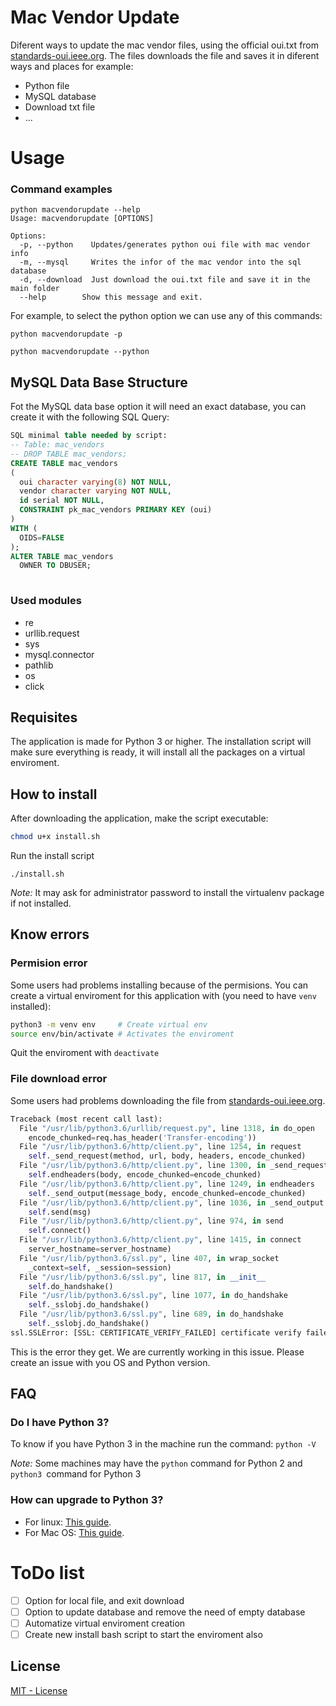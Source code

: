 # Mac Vendor Update

Diferent ways to update the mac vendor files, using the official oui.txt from [standards-oui.ieee.org](http://standards-oui.ieee.org/oui.txt). The files downloads the file and saves it in diferent ways and places for example:

  - Python file
  - MySQL database
  - Download txt file
  - ...

# Usage

### Command examples

```
python macvendorupdate --help
Usage: macvendorupdate [OPTIONS]

Options:
  -p, --python    Updates/generates python oui file with mac vendor info
  -m, --mysql     Writes the infor of the mac vendor into the sql database
  -d, --download  Just download the oui.txt file and save it in the main folder
  --help        Show this message and exit.
```

For example, to select the python option we can use any of this commands:

```
python macvendorupdate -p
```


```
python macvendorupdate --python
```

## MySQL Data Base Structure

Fot the MySQL data base option it will need an exact database, you can create it with the following SQL Query: 

``` sql
SQL minimal table needed by script:
-- Table: mac_vendors
-- DROP TABLE mac_vendors;
CREATE TABLE mac_vendors
(
  oui character varying(8) NOT NULL,
  vendor character varying NOT NULL,
  id serial NOT NULL,
  CONSTRAINT pk_mac_vendors PRIMARY KEY (oui)
)
WITH (
  OIDS=FALSE
);
ALTER TABLE mac_vendors
  OWNER TO DBUSER;
  
```

### Used modules

* re
* urllib.request
* sys
* mysql.connector
* pathlib
* os
* click

## Requisites

The application is made for Python 3 or higher. The installation script will make sure everything is ready, it will install all the packages on a virtual enviroment.

## How to install

After downloading the application, make the script executable:

``` bash
chmod u+x install.sh
```

Run the install script
```
./install.sh
```

_Note:_ It may ask for administrator password to install the virtualenv package if not installed.

## Know errors

### Permision error

Some users had problems installing because of the permisions. You can create a virtual enviroment for this application with (you need to have `venv` installed):

``` bash
python3 -m venv env     # Create virtual env
source env/bin/activate # Activates the enviroment
```

Quit the enviroment with `deactivate`

### File download error

Some users had problems downloading the file from [standards-oui.ieee.org](http://standards-oui.ieee.org/oui.txt).

``` Python
Traceback (most recent call last):
  File "/usr/lib/python3.6/urllib/request.py", line 1318, in do_open
    encode_chunked=req.has_header('Transfer-encoding'))
  File "/usr/lib/python3.6/http/client.py", line 1254, in request
    self._send_request(method, url, body, headers, encode_chunked)
  File "/usr/lib/python3.6/http/client.py", line 1300, in _send_request
    self.endheaders(body, encode_chunked=encode_chunked)
  File "/usr/lib/python3.6/http/client.py", line 1249, in endheaders
    self._send_output(message_body, encode_chunked=encode_chunked)
  File "/usr/lib/python3.6/http/client.py", line 1036, in _send_output
    self.send(msg)
  File "/usr/lib/python3.6/http/client.py", line 974, in send
    self.connect()
  File "/usr/lib/python3.6/http/client.py", line 1415, in connect
    server_hostname=server_hostname)
  File "/usr/lib/python3.6/ssl.py", line 407, in wrap_socket
    _context=self, _session=session)
  File "/usr/lib/python3.6/ssl.py", line 817, in __init__
    self.do_handshake()
  File "/usr/lib/python3.6/ssl.py", line 1077, in do_handshake
    self._sslobj.do_handshake()
  File "/usr/lib/python3.6/ssl.py", line 689, in do_handshake
    self._sslobj.do_handshake()
ssl.SSLError: [SSL: CERTIFICATE_VERIFY_FAILED] certificate verify failed (_ssl.c:852)
```

This is the error they get. We are currently working in this issue. Please create an issue with you OS and Python version.

## FAQ

### Do I have Python 3?

To know if you have Python 3 in the machine run the command: `python -V`

_Note:_ Some machines may have the `python` command for Python 2 and `python3 `command for Python 3


### How can upgrade to Python 3?

* For linux: [This guide](https://jcutrer.com/linux/upgrade-python37-ubuntu1810).
* For Mac OS: [This guide](https://osxdaily.com/2018/06/13/how-install-update-python-3x-mac/).


# ToDo list

* [ ] Option for local file, and exit download
* [ ] Option to update database and remove the need of empty database
* [ ] Automatize virtual enviroment creation
* [ ] Create new install bash script to start the enviroment also

License
----

[MIT - License](LICENSE)
